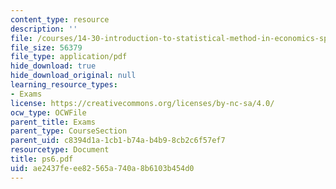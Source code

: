 ```yaml
---
content_type: resource
description: ''
file: /courses/14-30-introduction-to-statistical-method-in-economics-spring-2006/ae2437feee82565a740a8b6103b454d0_ps6.pdf
file_size: 56379
file_type: application/pdf
hide_download: true
hide_download_original: null
learning_resource_types:
- Exams
license: https://creativecommons.org/licenses/by-nc-sa/4.0/
ocw_type: OCWFile
parent_title: Exams
parent_type: CourseSection
parent_uid: c8394d1a-1cb1-b74a-b4b9-8cb2c6f57ef7
resourcetype: Document
title: ps6.pdf
uid: ae2437fe-ee82-565a-740a-8b6103b454d0
---
```


